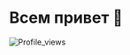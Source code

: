 # Всем привет 👋

![Profile_views](https://komarev.com/ghpvc/?username=moxuq&color=blueviolet&style=for-the-badge)
